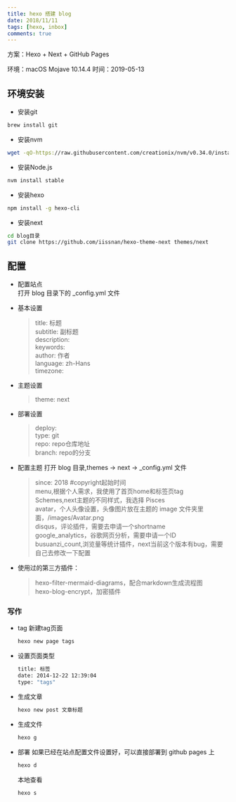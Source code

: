 ```yaml
---
title: hexo 搭建 blog
date: 2018/11/11
tags: [hexo, inbox]
comments: true
---
```


方案：Hexo + Next + GitHub Pages
<!--more-->

环境：macOS Mojave 10.14.4  时间：2019-05-13

<!--more-->

## 环境安装

* 安装git

```bash
brew install git
```

* 安装nvm

```bash
wget -qO-https://raw.githubusercontent.com/creationix/nvm/v0.34.0/install.sh |bash
```

* 安装Node.js

```bash
nvm install stable
```

* 安装hexo

```bash
npm install -g hexo-cli
```

* 安装next  

```bash
cd blog目录  
git clone https://github.com/iissnan/hexo-theme-next themes/next
```

## 配置

* 配置站点  
    打开 blog 目录下的 _config.yml 文件

* 基本设置

    >title: 标题  
    >subtitle: 副标题  
    >description:  
    >keywords:  
    >author: 作者  
    >language: zh-Hans  
    >timezone:  

* 主题设置

    >theme: next

* 部署设置

    >deploy:  
    >type: git  
    >repo: repo仓库地址  
    >branch: repo的分支  

* 配置主题
    打开 blog 目录,themes -> next -> _config.yml 文件
    >since: 2018 #copyright起始时间  
    >menu,根据个人需求，我使用了首页home和标签页tag  
    >Schemes,next主题的不同样式，我选择 Pisces  
    >avatar，个人头像设置，头像图片放在主题的 image 文件夹里面，/images/Avatar.png  
    >disqus，评论插件，需要去申请一个shortname  
    >google_analytics，谷歌网页分析，需要申请一个ID  
    >busuanzi_count,浏览量等统计插件，next当前这个版本有bug，需要自己去修改一下配置  

* 使用过的第三方插件：  
    >hexo-filter-mermaid-diagrams，配合markdown生成流程图  
    >hexo-blog-encrypt，加密插件  

### 写作

* tag
新建tag页面

    ```bash
    hexo new page tags
    ```

* 设置页面类型

    ```bash
    title: 标签
    date: 2014-12-22 12:39:04
    type: "tags"
    ```

* 生成文章

    ```bash
    hexo new post 文章标题
    ```

* 生成文件

    ```bash
    hexo g
    ```

* 部署
如果已经在站点配置文件设置好，可以直接部署到 github pages 上

    ```bash
    hexo d
    ```

    本地查看

    ```bash
    hexo s
    ```

